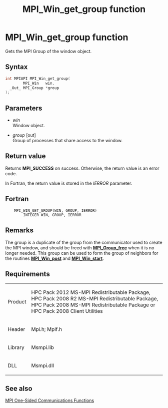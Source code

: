 ﻿---
title: MPI_Win_get_group function
TOCTitle: MPI_Win_get_group function
ms:assetid: bfab8339-31c4-4a46-87eb-fec77693d7c7
ms:mtpsurl: https://msdn.microsoft.com/en-us/library/Dn520607(v=VS.85)
ms:contentKeyID: 59361078
ms.date: 03/28/2018
mtps_version: v=VS.85
f1_keywords:
- MPI_WIN_GET_GROUP
- mpif/MPI_Win_get_group
- mpi/MPI_WIN_GET_GROUP
dev_langs:
- C++
- C
---

# MPI\_Win\_get\_group function

Gets the MPI Group of the window object.

## Syntax

``` c++
int MPIAPI MPI_Win_get_group(
        MPI_Win   win,
  _Out_ MPI_Group *group
);
```

## Parameters

  - *win*  
    Window object.

  - *group* \[out\]  
    Group of processes that share access to the window.

## Return value

Returns **MPI\_SUCCESS** on success. Otherwise, the return value is an error code.

In Fortran, the return value is stored in the *IERROR* parameter.

## Fortran

``` FORTRAN
    MPI_WIN_GET_GROUP(WIN, GROUP, IERROR)
        INTEGER WIN, GROUP, IERROR
```

## Remarks

The group is a duplicate of the group from the communicator used to create the MPI window, and should be freed with [**MPI\_Group\_free**](mpi-group-free-function.md) when it is no longer needed.  This group can be used to form the group of neighbors for the routines [**MPI\_Win\_post**](mpi-win-post-function.md) and [**MPI\_Win\_start**](mpi-win-start-function.md).

## Requirements

<table>
<colgroup>
<col/>
<col/>
</colgroup>
<tbody>
<tr class="odd">
<td><p>Product</p></td>
<td><p>HPC Pack 2012 MS-MPI Redistributable Package, HPC Pack 2008 R2 MS-MPI Redistributable Package, HPC Pack 2008 MS-MPI Redistributable Package or HPC Pack 2008 Client Utilities</p></td>
</tr>
<tr class="even">
<td><p>Header</p></td>
<td>Mpi.h;
Mpif.h</td>
</tr>
<tr class="odd">
<td><p>Library</p></td>
<td>Msmpi.lib</td>
</tr>
<tr class="even">
<td><p>DLL</p></td>
<td>Msmpi.dll</td>
</tr>
</tbody>
</table>


## See also

[MPI One-Sided Communications Functions](mpi-one-sided-communications-functions.md)

